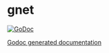 gnet
====

[![GoDoc](http://godoc.org/github.com//skycoin/gnet?status.png)](http://godoc.org/github.com/skycoin/gnet)

[Godoc generated documentation](https://godoc.org/github.com/skycoin/gnet)

